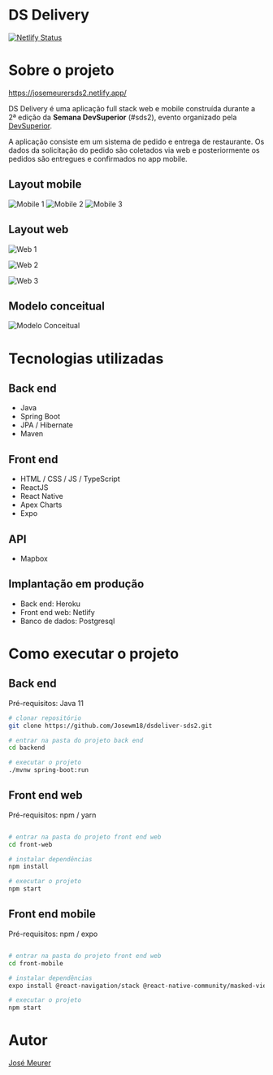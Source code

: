 
# DS Delivery 
[![Netlify Status](https://api.netlify.com/api/v1/badges/d07d0993-0bc3-458e-9d5a-0899add98ff3/deploy-status)](https://app.netlify.com/sites/josemeurersds2/deploys)

# Sobre o projeto

https://josemeurersds2.netlify.app/


DS Delivery é uma aplicação full stack web e mobile construída durante a 2ª edição da **Semana DevSuperior** (#sds2), evento organizado pela [DevSuperior](https://devsuperior.com "Site da DevSuperior").

A aplicação consiste em um sistema de pedido e entrega de restaurante. Os dados da solicitação do pedido são coletados via web e posteriormente os pedidos são entregues e confirmados no app mobile.

## Layout mobile
![Mobile 1](https://github.com/Josewm18/ImageProject/blob/main/Image/sds2/HomeAndroid.jpg) ![Mobile 2](https://github.com/Josewm18/ImageProject/blob/main/Image/sds2/OrderAndroid.jpg) ![Mobile 3](https://github.com/Josewm18/ImageProject/blob/main/Image/sds2/OrderDetailsAndroid.jpg)

## Layout web
![Web 1](https://github.com/Josewm18/ImageProject/blob/main/Image/sds2/HomeDesktop.png)

![Web 2](https://github.com/Josewm18/ImageProject/blob/main/Image/sds2/OrderDesktop1.png)

![Web 3](https://github.com/Josewm18/ImageProject/blob/main/Image/sds2/OrderDesktop2.png)

## Modelo conceitual
![Modelo Conceitual](https://github.com/Josewm18/ImageProject/blob/main/Image/sds2/modelo-conceitual.png)

# Tecnologias utilizadas
## Back end
- Java
- Spring Boot
- JPA / Hibernate
- Maven
## Front end
- HTML / CSS / JS / TypeScript
- ReactJS
- React Native
- Apex Charts
- Expo
## API
- Mapbox
## Implantação em produção
- Back end: Heroku
- Front end web: Netlify
- Banco de dados: Postgresql

# Como executar o projeto

## Back end
Pré-requisitos: Java 11

```bash
# clonar repositório
git clone https://github.com/Josewm18/dsdeliver-sds2.git

# entrar na pasta do projeto back end
cd backend

# executar o projeto
./mvnw spring-boot:run
```

## Front end web
Pré-requisitos: npm / yarn

```bash

# entrar na pasta do projeto front end web
cd front-web

# instalar dependências
npm install

# executar o projeto
npm start
```

## Front end mobile
Pré-requisitos: npm / expo

```bash

# entrar na pasta do projeto front end web
cd front-mobile

# instalar dependências
expo install @react-navigation/stack @react-native-community/masked-view react-native-screens react-native-gesture-handler @react-navigation/native expo-app-loading @expo-google-fonts/open-sans expo-font

# executar o projeto
npm start
```

# Autor

[José Meurer](https://www.linkedin.com/in/jose-walter-meurer-1b24241b6/)
